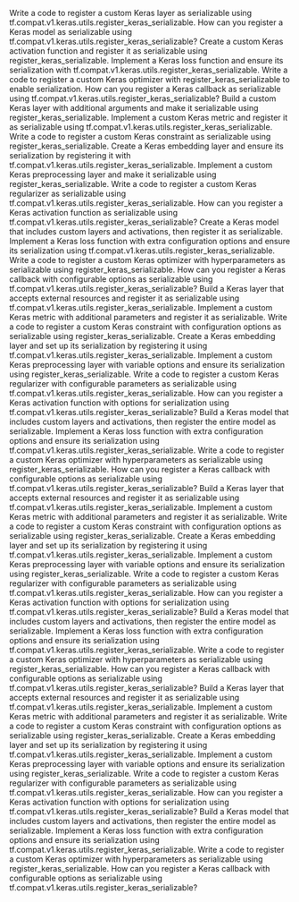 Write a code to register a custom Keras layer as serializable using tf.compat.v1.keras.utils.register_keras_serializable.
How can you register a Keras model as serializable using tf.compat.v1.keras.utils.register_keras_serializable?
Create a custom Keras activation function and register it as serializable using register_keras_serializable.
Implement a Keras loss function and ensure its serialization with tf.compat.v1.keras.utils.register_keras_serializable.
Write a code to register a custom Keras optimizer with register_keras_serializable to enable serialization.
How can you register a Keras callback as serializable using tf.compat.v1.keras.utils.register_keras_serializable?
Build a custom Keras layer with additional arguments and make it serializable using register_keras_serializable.
Implement a custom Keras metric and register it as serializable using tf.compat.v1.keras.utils.register_keras_serializable.
Write a code to register a custom Keras constraint as serializable using register_keras_serializable.
Create a Keras embedding layer and ensure its serialization by registering it with tf.compat.v1.keras.utils.register_keras_serializable.
Implement a custom Keras preprocessing layer and make it serializable using register_keras_serializable.
Write a code to register a custom Keras regularizer as serializable using tf.compat.v1.keras.utils.register_keras_serializable.
How can you register a Keras activation function as serializable using tf.compat.v1.keras.utils.register_keras_serializable?
Create a Keras model that includes custom layers and activations, then register it as serializable.
Implement a Keras loss function with extra configuration options and ensure its serialization using tf.compat.v1.keras.utils.register_keras_serializable.
Write a code to register a custom Keras optimizer with hyperparameters as serializable using register_keras_serializable.
How can you register a Keras callback with configurable options as serializable using tf.compat.v1.keras.utils.register_keras_serializable?
Build a Keras layer that accepts external resources and register it as serializable using tf.compat.v1.keras.utils.register_keras_serializable.
Implement a custom Keras metric with additional parameters and register it as serializable.
Write a code to register a custom Keras constraint with configuration options as serializable using register_keras_serializable.
Create a Keras embedding layer and set up its serialization by registering it using tf.compat.v1.keras.utils.register_keras_serializable.
Implement a custom Keras preprocessing layer with variable options and ensure its serialization using register_keras_serializable.
Write a code to register a custom Keras regularizer with configurable parameters as serializable using tf.compat.v1.keras.utils.register_keras_serializable.
How can you register a Keras activation function with options for serialization using tf.compat.v1.keras.utils.register_keras_serializable?
Build a Keras model that includes custom layers and activations, then register the entire model as serializable.
Implement a Keras loss function with extra configuration options and ensure its serialization using tf.compat.v1.keras.utils.register_keras_serializable.
Write a code to register a custom Keras optimizer with hyperparameters as serializable using register_keras_serializable.
How can you register a Keras callback with configurable options as serializable using tf.compat.v1.keras.utils.register_keras_serializable?
Build a Keras layer that accepts external resources and register it as serializable using tf.compat.v1.keras.utils.register_keras_serializable.
Implement a custom Keras metric with additional parameters and register it as serializable.
Write a code to register a custom Keras constraint with configuration options as serializable using register_keras_serializable.
Create a Keras embedding layer and set up its serialization by registering it using tf.compat.v1.keras.utils.register_keras_serializable.
Implement a custom Keras preprocessing layer with variable options and ensure its serialization using register_keras_serializable.
Write a code to register a custom Keras regularizer with configurable parameters as serializable using tf.compat.v1.keras.utils.register_keras_serializable.
How can you register a Keras activation function with options for serialization using tf.compat.v1.keras.utils.register_keras_serializable?
Build a Keras model that includes custom layers and activations, then register the entire model as serializable.
Implement a Keras loss function with extra configuration options and ensure its serialization using tf.compat.v1.keras.utils.register_keras_serializable.
Write a code to register a custom Keras optimizer with hyperparameters as serializable using register_keras_serializable.
How can you register a Keras callback with configurable options as serializable using tf.compat.v1.keras.utils.register_keras_serializable?
Build a Keras layer that accepts external resources and register it as serializable using tf.compat.v1.keras.utils.register_keras_serializable.
Implement a custom Keras metric with additional parameters and register it as serializable.
Write a code to register a custom Keras constraint with configuration options as serializable using register_keras_serializable.
Create a Keras embedding layer and set up its serialization by registering it using tf.compat.v1.keras.utils.register_keras_serializable.
Implement a custom Keras preprocessing layer with variable options and ensure its serialization using register_keras_serializable.
Write a code to register a custom Keras regularizer with configurable parameters as serializable using tf.compat.v1.keras.utils.register_keras_serializable.
How can you register a Keras activation function with options for serialization using tf.compat.v1.keras.utils.register_keras_serializable?
Build a Keras model that includes custom layers and activations, then register the entire model as serializable.
Implement a Keras loss function with extra configuration options and ensure its serialization using tf.compat.v1.keras.utils.register_keras_serializable.
Write a code to register a custom Keras optimizer with hyperparameters as serializable using register_keras_serializable.
How can you register a Keras callback with configurable options as serializable using tf.compat.v1.keras.utils.register_keras_serializable?